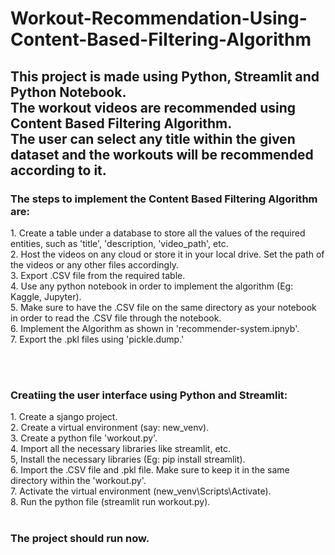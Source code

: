 # Workout-Recommendation-Using-Content-Based-Filtering-Algorithm
<h2>This project is made using Python, Streamlit and Python Notebook. 
<br>The workout videos are recommended using Content Based Filtering Algorithm. 
  <br>The user can select any title within the given dataset and the workouts will be recommended according to it.</h2>

<h3>The steps to implement the Content Based Filtering Algorithm are:</h3>
1. Create a table under a database to store all the values of the required entities, such as 'title', 'description, 'video_path', etc.<br>
2. Host the videos on any cloud or store it in your local drive. Set the path of the videos or any other files accordingly.<br>
3. Export .CSV file from the required table.<br>
4. Use any python notebook in order to implement the algorithm (Eg: Kaggle, Jupyter).<br>
5. Make sure to have the .CSV file on the same directory as your notebook in order to read the .CSV file through the notebook.<br>
6. Implement the Algorithm as shown in 'recommender-system.ipnyb'.<br>
7. Export the .pkl files using 'pickle.dump.'<br>

<br><br>
<h3>Creatiing the user interface using Python and Streamlit:</h3>
1. Create a sjango project.<br>
2. Create a virtual environment (say: new_venv).<br>
3. Create a python file 'workout.py'.<br>
4. Import all the necessary libraries like streamlit, etc.<br>
5, Install the necessary libraries (Eg: pip install streamlit).<br>
6. Import the .CSV file and .pkl file. Make sure to keep it in the same directory within the 'workout.py'.<br>
7. Activate the virtual environment (new_venv\Scripts\Activate).<br>
8. Run the python file (streamlit run workout.py).<br>
<br>
<h3>The project should run now.</h3>
